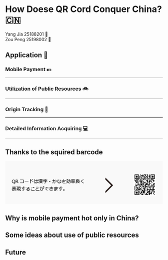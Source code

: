 # How Doese QR Cord Conquer China?  :cn:

Yang  Jia 25188201   :girl:   
Zou Peng 25198002 :boy:

## Application :satellite:

### Mobile Payment :yen:
------

### Utilization of Public Resources :bike:
-----

### Origin Tracking :cow2:
-----

### Detailed Information Acquiring :computer:
-----

## Thanks to the squired barcode 
![](JPQRcode.png)
## Why is mobile payment hot only in China? 

## Some ideas about use of public resources


## Future
